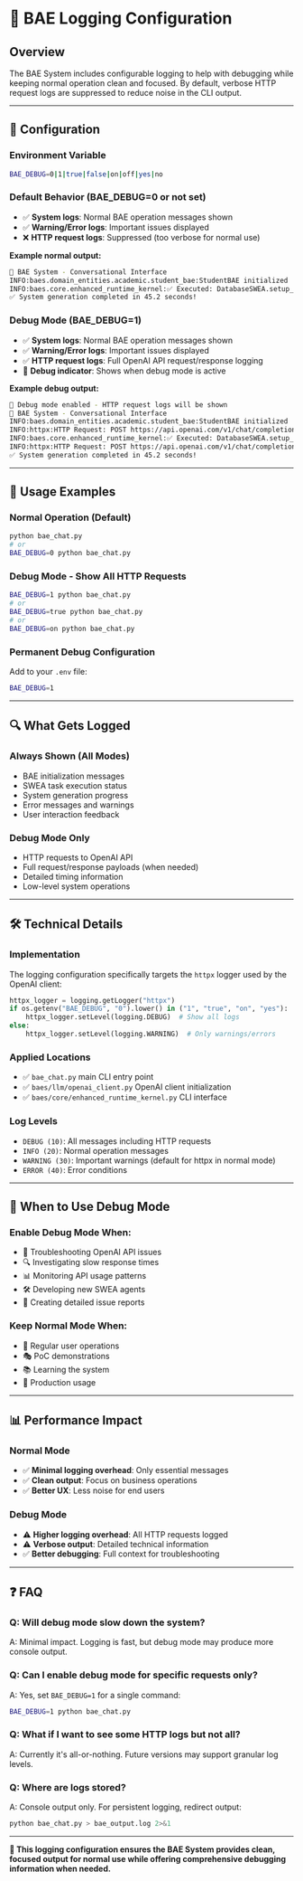 # 📝 BAE Logging Configuration

## Overview

The BAE System includes configurable logging to help with debugging while keeping normal operation clean and focused. By default, verbose HTTP request logs are suppressed to reduce noise in the CLI output.

---

## 🔧 **Configuration**

### **Environment Variable**
```bash
BAE_DEBUG=0|1|true|false|on|off|yes|no
```

### **Default Behavior (BAE_DEBUG=0 or not set)**
- ✅ **System logs**: Normal BAE operation messages shown
- ✅ **Warning/Error logs**: Important issues displayed  
- ❌ **HTTP request logs**: Suppressed (too verbose for normal use)

**Example normal output:**
```bash
🧠 BAE System - Conversational Interface
INFO:baes.domain_entities.academic.student_bae:StudentBAE initialized
INFO:baes.core.enhanced_runtime_kernel:✅ Executed: DatabaseSWEA.setup_database
✅ System generation completed in 45.2 seconds!
```

### **Debug Mode (BAE_DEBUG=1)**
- ✅ **System logs**: Normal BAE operation messages shown
- ✅ **Warning/Error logs**: Important issues displayed
- ✅ **HTTP request logs**: Full OpenAI API request/response logging
- 🐛 **Debug indicator**: Shows when debug mode is active

**Example debug output:**
```bash
🐛 Debug mode enabled - HTTP request logs will be shown
🧠 BAE System - Conversational Interface
INFO:baes.domain_entities.academic.student_bae:StudentBAE initialized
INFO:httpx:HTTP Request: POST https://api.openai.com/v1/chat/completions "HTTP/1.1 200 OK"
INFO:baes.core.enhanced_runtime_kernel:✅ Executed: DatabaseSWEA.setup_database
INFO:httpx:HTTP Request: POST https://api.openai.com/v1/chat/completions "HTTP/1.1 200 OK"
✅ System generation completed in 45.2 seconds!
```

---

## 🚀 **Usage Examples**

### **Normal Operation (Default)**
```bash
python bae_chat.py
# or
BAE_DEBUG=0 python bae_chat.py
```

### **Debug Mode - Show All HTTP Requests**
```bash
BAE_DEBUG=1 python bae_chat.py
# or
BAE_DEBUG=true python bae_chat.py
# or
BAE_DEBUG=on python bae_chat.py
```

### **Permanent Debug Configuration**
Add to your `.env` file:
```bash
BAE_DEBUG=1
```

---

## 🔍 **What Gets Logged**

### **Always Shown (All Modes)**
- BAE initialization messages
- SWEA task execution status
- System generation progress
- Error messages and warnings
- User interaction feedback

### **Debug Mode Only**
- HTTP requests to OpenAI API
- Full request/response payloads (when needed)
- Detailed timing information
- Low-level system operations

---

## 🛠️ **Technical Details**

### **Implementation**
The logging configuration specifically targets the `httpx` logger used by the OpenAI client:

```python
httpx_logger = logging.getLogger("httpx")
if os.getenv("BAE_DEBUG", "0").lower() in ("1", "true", "on", "yes"):
    httpx_logger.setLevel(logging.DEBUG)  # Show all logs
else:
    httpx_logger.setLevel(logging.WARNING)  # Only warnings/errors
```

### **Applied Locations**
- ✅ `bae_chat.py` main CLI entry point
- ✅ `baes/llm/openai_client.py` OpenAI client initialization
- ✅ `baes/core/enhanced_runtime_kernel.py` CLI interface

### **Log Levels**
- `DEBUG (10)`: All messages including HTTP requests
- `INFO (20)`: Normal operation messages
- `WARNING (30)`: Important warnings (default for httpx in normal mode)
- `ERROR (40)`: Error conditions

---

## 🎯 **When to Use Debug Mode**

### **Enable Debug Mode When:**
- 🐛 Troubleshooting OpenAI API issues
- 🔍 Investigating slow response times
- 📊 Monitoring API usage patterns
- 🛠️ Developing new SWEA agents
- 📝 Creating detailed issue reports

### **Keep Normal Mode When:**
- 👤 Regular user operations
- 🎭 PoC demonstrations
- 📚 Learning the system
- 🚀 Production usage

---

## 📊 **Performance Impact**

### **Normal Mode**
- ✅ **Minimal logging overhead**: Only essential messages
- ✅ **Clean output**: Focus on business operations
- ✅ **Better UX**: Less noise for end users

### **Debug Mode**
- ⚠️ **Higher logging overhead**: All HTTP requests logged
- ⚠️ **Verbose output**: Detailed technical information
- ✅ **Better debugging**: Full context for troubleshooting

---

## ❓ **FAQ**

### **Q: Will debug mode slow down the system?**
A: Minimal impact. Logging is fast, but debug mode may produce more console output.

### **Q: Can I enable debug mode for specific requests only?**
A: Yes, set `BAE_DEBUG=1` for a single command:
```bash
BAE_DEBUG=1 python bae_chat.py
```

### **Q: What if I want to see some HTTP logs but not all?**
A: Currently it's all-or-nothing. Future versions may support granular log levels.

### **Q: Where are logs stored?**
A: Console output only. For persistent logging, redirect output:
```bash
python bae_chat.py > bae_output.log 2>&1
```

---

**🎯 This logging configuration ensures the BAE System provides clean, focused output for normal use while offering comprehensive debugging information when needed.** 